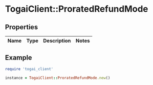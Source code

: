 # TogaiClient::ProratedRefundMode

## Properties

| Name | Type | Description | Notes |
| ---- | ---- | ----------- | ----- |

## Example

```ruby
require 'togai_client'

instance = TogaiClient::ProratedRefundMode.new()
```

